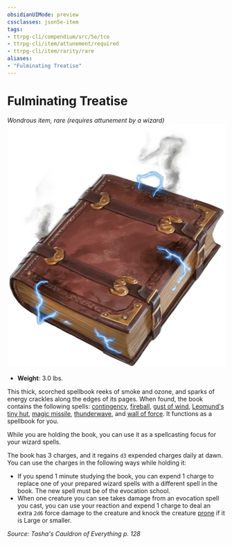 ```yaml
---
obsidianUIMode: preview
cssclasses: json5e-item
tags:
- ttrpg-cli/compendium/src/5e/tce
- ttrpg-cli/item/attunement/required
- ttrpg-cli/item/rarity/rare
aliases: 
- "Fulminating Treatise"
---
```

# Fulminating Treatise
*Wondrous item, rare (requires attunement by a wizard)*  
![](Інструменти%20ДМ/CLI/items/img/fulminating-treatise.webp#right)

- **Weight**: 3.0 lbs.

This thick, scorched spellbook reeks of smoke and ozone, and sparks of energy crackles along the edges of its pages. When found, the book contains the following spells: [contingency](Інструменти%20ДМ/CLI/spells/contingency-xphb.md), [fireball](Інструменти%20ДМ/CLI/spells/fireball-xphb.md), [gust of wind](Інструменти%20ДМ/CLI/spells/gust-of-wind-xphb.md), [Leomund's tiny hut](Інструменти%20ДМ/CLI/spells/leomunds-tiny-hut-xphb.md), [magic missile](Інструменти%20ДМ/CLI/spells/magic-missile-xphb.md), [thunderwave](Інструменти%20ДМ/CLI/spells/thunderwave-xphb.md), and [wall of force](Інструменти%20ДМ/CLI/spells/wall-of-force-xphb.md). It functions as a spellbook for you.

While you are holding the book, you can use it as a spellcasting focus for your wizard spells.

The book has 3 charges, and it regains `d3` expended charges daily at dawn. You can use the charges in the following ways while holding it:

- If you spend 1 minute studying the book, you can expend 1 charge to replace one of your prepared wizard spells with a different spell in the book. The new spell must be of the evocation school.  
- When one creature you can see takes damage from an evocation spell you cast, you can use your reaction and expend 1 charge to deal an extra `2d6` force damage to the creature and knock the creature [prone](Інструменти%20ДМ/CLI/rules/conditions.md#Prone) if it is Large or smaller.  

*Source: Tasha's Cauldron of Everything p. 128*